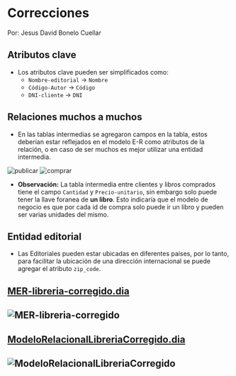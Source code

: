 # Correcciones

Por: Jesus David Bonelo Cuellar

## Atributos clave

- Los atributos clave pueden ser simplificados como:
  - `Nombre-editorial` -> `Nombre`
  - `Código-Autor` -> `Código`
  - `DNI-cliente` -> `DNI`

## Relaciones muchos a muchos

- En las tablas intermedias se agregaron campos en la tabla, estos deberían estar reflejados en el modelo E-R como atributos de la relación, o en caso de ser muchos es mejor utilizar una entidad intermedia.

![publicar](./img/publicar.png)
![comprar](./img/comprar.png)

- **Observación:** La tabla intermedia entre clientes y libros comprados tiene el campo `Cantidad` y `Precio-unitario`, sin embargo solo puede tener la llave foranea de **un libro**. Esto indicaría que el modelo de negocio es que por cada id de compra solo puede ir un libro y pueden ser varias unidades del mismo.

## Entidad editorial

- Las Editoriales pueden estar ubicadas en diferentes países, por lo tanto, para facilitar la ubicación de una dirección internacional se puede agregar el atributo `zip_code`.

## [MER-libreria-corregido.dia](./MER-libreria-corregido.dia)

## ![MER-libreria-corregido](./MER-libreria-corregido.png)

## [ModeloRelacionalLibreriaCorregido.dia](./ModeloRelacionalLibreriaCorregido.dia)

## ![ModeloRelacionalLibreriaCorregido](./ModeloRelacionalLibreriaCorregido.png)
